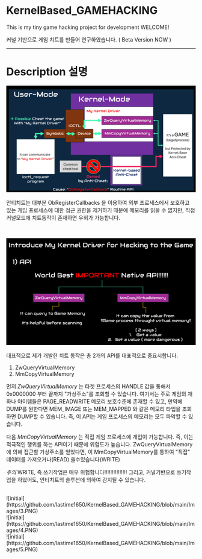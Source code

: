 # KernelBased_GAMEHACKING
This is my tiny game hacking project for development WELCOME! 


커널 기반으로 게임 치트를 만들어 연구하였습니다. ( Beta Version NOW ) 


---



# Description 설명 

![initial](https://github.com/lastime1650/KernelBased_GAMEHACKING/blob/main/Images/1.PNG)

안티치트는 대부분 ObRegisterCallbacks 을 이용하여 외부 프로세스에서 보호하고 있는 게임 프로세스에 대한 접근 권한을 제거하기 때문에
메모리를 읽을 수 없지만, 직접 커널모드에 치트동작이 존재하면 우회가 가능합니다.

<br>

![initial](https://github.com/lastime1650/KernelBased_GAMEHACKING/blob/main/Images/2.PNG)

대표적으로 제가 개발한 치트 동작은 총 2개의 API를 대표적으로 중요시합니다.

1. ZwQueryVirtualMemory
2. MmCopyVirtualMemory

먼저 *ZwQueryVirtualMemory* 는 타겟 프로세스의 HANDLE 값을 통해서 0x0000000 부터 끝까지 "가상주소"를 조회할 수 있습니다.
여기서는 주로 게임의 재화나 아이템들은 PAGE_READWRITE 메모리 보호수준에 존재할 수 있고, 만약에 DUMP를 원한다면 MEM_IMAGE 또는 MEM_MAPPED 와 같은 메모리 타입을 조회하면 DUMP할 수 있습니다.
즉, 이 API는 게임 프로세스의 메모리는 모두 파악할 수 있습니다. 

다음 *MmCopyVirtualMemory* 는 직접 게임 프로세스에 개입이 가능합니다. 즉, 이는 적극적인 행위를 하는 API이기 때문에 위험도가 높습니다.
ZwQueryVirtualMemory에 의해 접근할 가상주소를 얻었다면, 이 MmCopyVirtualMemory를 통하여 "직잡" 데이터를 가져오거나(READ) 쓸수있습니다(WRITE)

*주의* WRITE, 즉 쓰기작업은 매우 위험합니다!!!!!!!!!!!!!!! 그리고, 커널기반으로 쓰기작업을 하였어도, 안티치트의 솔루션에 의하여 감지될 수 있습니다. 

<br>
![initial](https://github.com/lastime1650/KernelBased_GAMEHACKING/blob/main/Images/3.PNG)

<br>
![initial](https://github.com/lastime1650/KernelBased_GAMEHACKING/blob/main/Images/4.PNG)

<br>
![initial](https://github.com/lastime1650/KernelBased_GAMEHACKING/blob/main/Images/5.PNG)

<br>
